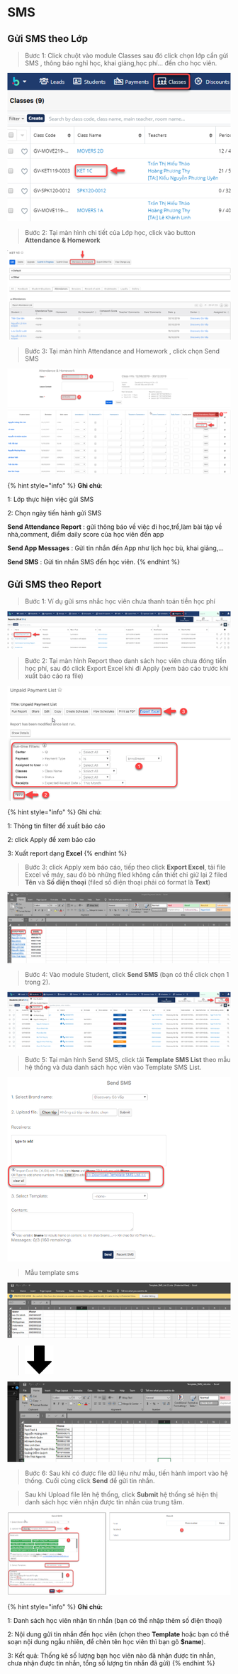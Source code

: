 # SMS

## Gửi SMS theo Lớp

> Bươc 1: Click chuột vào module Classes sau đó click chọn lớp cần gửi SMS , thông báo nghỉ học, khai giảng,học phí… đến cho học viên.

![](../.gitbook/assets/sms_lop1.png)

> Bước 2: Tại màn hình chi tiết của Lớp học, click vào button **Attendance & Homework**

![](../.gitbook/assets/sms_lop2.png)

> Bước 3: Tại màn hình Attendance and Homework , click chọn Send SMS

![](../.gitbook/assets/sms_lop3.png)

{% hint style="info" %}
**Ghi chú**:

1: Lớp thực hiện việc gửi SMS

2: Chọn ngày tiến hành gửi SMS

**Send Attendance Report** : gửi thông báo về việc đi học,trể,làm bài tập về nhà,comment, điểm daily score của học viên đến app

**Send App Messages** : Gửi tin nhắn đến App như lịch học bù, khai giảng,… 

**Send SMS** : Gửi tin nhắn SMS đến học viên.
{% endhint %}

## Gửi SMS theo Report

> Bước 1: Ví dụ gửi sms nhắc học viên chưa thanh toán tiền học phí

![](../.gitbook/assets/sms_report1.png)

> Bước 2: Tại màn hình Report theo danh sách học viên chưa đóng tiền học phí, sau đó click Export Excel khi đi Apply \(xem báo cáo trước khi xuất báo cáo ra file\)

![](../.gitbook/assets/sms_report2.png)

{% hint style="info" %}
Ghi chú:

1: Thông tin filter để xuất báo cáo

2: click Apply để xem báo cáo 

3: Xuất report dạng **Excel**
{% endhint %}

> Bước 3: 
click Apply xem báo cáo, tiếp theo click **Export Excel**, tải file Excel về máy, sau đó bỏ những filed không cần thiết chỉ giữ lại 2 filed **Tên** và **Số điện thoại** \(filed số điện thoại phải có format là **Text**\)

![](../.gitbook/assets/sms_report4.png)

> Bước 4: 
 Vào module Student, click **Send SMS** \(bạn có thể click chọn 1 trong 2\).

![](../.gitbook/assets/sms_report5.png)

> Bước 5: 
 Tại màn hình Send SMS, click tải **Template SMS List** theo mẫu hệ thống và đưa danh sách học viên vào Template SMS List.

![](../.gitbook/assets/sms_report6.png)

> Mẫu template sms

![](../.gitbook/assets/sms_report7.png)

> ![](../.gitbook/assets/down-arrow-1.png)

![](../.gitbook/assets/sms_report8.png)

> Bước 6: 
 Sau khi có được file dữ liệu như mẫu, tiến hành import vào hệ thống. Cuối cùng click **Send** để gửi tin nhắn.

> Sau khi Upload file lên hệ thống, click **Submit** hệ thống sẽ hiện thị danh sách học viên nhận được tin nhắn của trung tâm.

![](../.gitbook/assets/sms_repport9.png)

{% hint style="info" %}
**Ghi chú:**

1: Danh sách học viên nhận tin nhắn \(bạn có thể nhập thêm số điện thoại\)

2: Nội dung gửi tin nhắn đến học viên \(chọn theo **Template** hoặc bạn có thể soạn nội dung ngẫu nhiên, để chèn tên học viên thì bạn gõ **$name**\). 

3: Kết quả: Thống kê số lượng bạn học viên nào đã nhận được tin nhắn, chưa nhận được tin nhắn, tổng số lượng tin nhắn đã gửi\)
{% endhint %}



